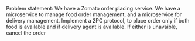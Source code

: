Problem statement:
We have a Zomato order placing service. 
We have a microservice to manage food order management, and a microservice for delivery management.
Implement a 2PC protocol, to place order only if both food is available and if delivery agent is available. If either is unavaible, cancel the order